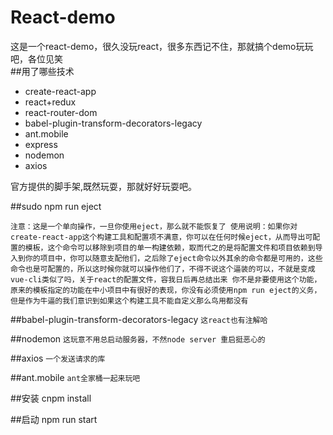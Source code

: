 # React-demo
这是一个react-demo，很久没玩react，很多东西记不住，那就搞个demo玩玩吧，各位见笑<br/>
##用了哪些技术

* create-react-app
* react+redux
* react-router-dom
* babel-plugin-transform-decorators-legacy
* ant.mobile
* express
* nodemon
* axios

官方提供的脚手架,既然玩耍，那就好好玩耍吧。

##sudo npm run eject <br/>

``注意：这是一个单向操作，一旦你使用eject，那么就不能恢复了
       使用说明：如果你对create-react-app这个构建工具和配置项不满意，你可以在任何时候eject，从而导出可配置的模板，这个命令可以移除到项目的单一构建依赖，取而代之的是将配置文件和项目依赖到导入到你的项目中，你可以随意支配他们，之后除了eject命令以外其余的命令都是可用的，这些命令也是可配置的，所以这时候你就可以操作他们了，不得不说这个逼装的可以，不就是变成vue-cli类似了吗，关于react的配置文件，容我日后再总结出来
       你不是非要使用这个功能，原来的模板指定的功能在中小项目中有很好的表现，你没有必须使用npm run eject的义务，但是作为牛逼的我们意识到如果这个构建工具不能自定义那么鸟用都没有``
       
##babel-plugin-transform-decorators-legacy
``这react也有注解哈``

##nodemon
``这玩意不用总启动服务器，不然node server 重启挺恶心的``

##axios
``一个发送请求的库``

##ant.mobile
``ant全家桶一起来玩吧``


##安装
cnpm install

##启动
npm run start